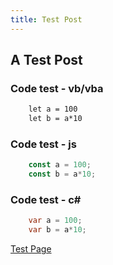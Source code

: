```yaml
---
title: Test Post
---
```

## A Test Post

### Code test - vb/vba
```vb
    let a = 100
    let b = a*10
```

### Code test - js
```js
    const a = 100;
    const b = a*10;
```

### Code test - c#
```c#
    var a = 100;
    var b = a*10;
```

[Test Page](/test)


